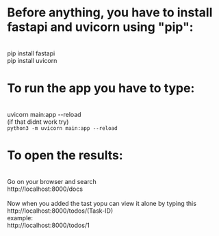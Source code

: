 # Before anything, you have to install fastapi and uvicorn using "pip":
<br>pip install fastapi
<br>pip install uvicorn
<br>
# To run the app you have to type:
<br>uvicorn main:app --reload
<br>(if that didnt work try)
<br>```python3 -m uvicorn main:app --reload```
<br>
# To open the results:
<br>Go on your browser and search
<br>http://localhost:8000/docs
<br>
<br>Now when you added the tast yopu can view it alone by typing this
<br>http://localhost:8000/todos/(Task-ID)
<br>example:
<br>http://localhost:8000/todos/1
